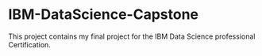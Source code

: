 # IBM-DataScience-Capstone
This project contains my final project for the IBM Data Science professional Certification.
